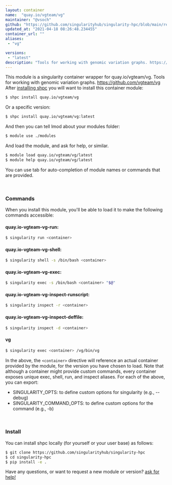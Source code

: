 ```yaml
---
layout: container
name:  "quay.io/vgteam/vg"
maintainer: "@vsoch"
github: "https://github.com/singularityhub/singularity-hpc/blob/main/registry/quay.io/vgteam/vg/container.yaml"
updated_at: "2021-04-18 08:26:48.234455"
container_url: ""
aliases:
 - "vg"

versions:
 - "latest"
description: "Tools for working with genomic variation graphs. https://github.com/vgteam/vg"
---
```


This module is a singularity container wrapper for quay.io/vgteam/vg.
Tools for working with genomic variation graphs. https://github.com/vgteam/vg
After [installing shpc](#install) you will want to install this container module:

```bash
$ shpc install quay.io/vgteam/vg
```

Or a specific version:

```bash
$ shpc install quay.io/vgteam/vg:latest
```

And then you can tell lmod about your modules folder:

```bash
$ module use ./modules
```

And load the module, and ask for help, or similar.

```bash
$ module load quay.io/vgteam/vg/latest
$ module help quay.io/vgteam/vg/latest
```

You can use tab for auto-completion of module names or commands that are provided.

<br>

### Commands

When you install this module, you'll be able to load it to make the following commands accessible:

#### quay.io-vgteam-vg-run:

```bash
$ singularity run <container>
```

#### quay.io-vgteam-vg-shell:

```bash
$ singularity shell -s /bin/bash <container>
```

#### quay.io-vgteam-vg-exec:

```bash
$ singularity exec -s /bin/bash <container> "$@"
```

#### quay.io-vgteam-vg-inspect-runscript:

```bash
$ singularity inspect -r <container>
```

#### quay.io-vgteam-vg-inspect-deffile:

```bash
$ singularity inspect -d <container>
```


#### vg
       
```bash
$ singularity exec <container> /vg/bin/vg
```



In the above, the `<container>` directive will reference an actual container provided
by the module, for the version you have chosen to load. Note that although a container
might provide custom commands, every container exposes unique exec, shell, run, and
inspect aliases. For each of the above, you can export:

 - SINGULARITY_OPTS: to define custom options for singularity (e.g., --debug)
 - SINGULARITY_COMMAND_OPTS: to define custom options for the command (e.g., -b)

<br>
  
### Install

You can install shpc locally (for yourself or your user base) as follows:

```bash
$ git clone https://github.com/singularityhub/singularity-hpc
$ cd singularity-hpc
$ pip install -e .
```

Have any questions, or want to request a new module or version? [ask for help!](https://github.com/singularityhub/singularity-hpc/issues)